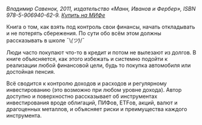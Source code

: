 _Владимир Савенок, 2011, издательство «Манн, Иванов и Фербер», <span class="nobr">ISBN 978-5-906940-62-9</span>. [Купить на МИФе](https://www.mann-ivanov-ferber.ru/books/mif/finplan/)_

Книга о том, как взять под контроль свои финансы, начать откладывать и не потерять сбережения. По сути обо всём этом должны рассказывать в школе <span class="nobr">¯&#92;_(ツ)_/¯</span>

Люди часто покупают что-то в кредит и потом не вылезают из долгов. В книге объясняется, как этого избежать и системно подойти к реализации любой финансовой цели, будь то покупка автомобиля или достойная пенсия.

Всё сводится к контролю доходов и расходов и регулярному инвестированию (это возможно при любом уровне дохода). Автор доступно и поверхностно рассказывает об инструментах инвестирования вроде облигаций, ПИФов, ETFов, акций, валют и драгоценных металлов, и объясняет риски и преимущества каждого инструмента.
